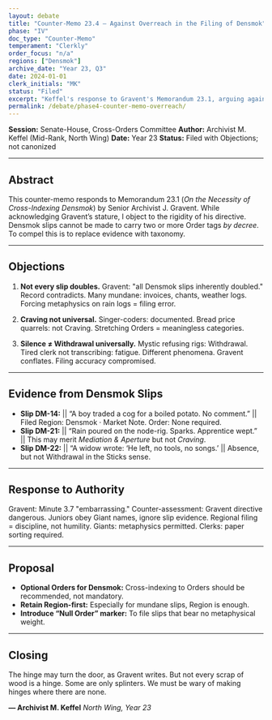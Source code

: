 ```yaml
---
layout: debate
title: "Counter-Memo 23.4 — Against Overreach in the Filing of Densmok"
phase: "IV"
doc_type: "Counter-Memo"
temperament: "Clerkly"
order_focus: "n/a"
regions: ["Densmok"]
archive_date: "Year 23, Q3"
date: 2024-01-01
clerk_initials: "MK"
status: "Filed"
excerpt: "Keffel's response to Gravent's Memorandum 23.1, arguing against mandatory cross-indexing for all Densmok slips and warning against replacing evidence with taxonomy"
permalink: /debate/phase4-counter-memo-overreach/
---
```



**Session:** Senate-House, Cross-Orders Committee
**Author:** Archivist M. Keffel (Mid-Rank, North Wing)
**Date:** Year 23
**Status:** Filed with Objections; not canonized

---

## Abstract

This counter-memo responds to Memorandum 23.1 (*On the Necessity of Cross-Indexing Densmok*) by Senior Archivist J. Gravent. While acknowledging Gravent’s stature, I object to the rigidity of his directive. Densmok slips cannot be made to carry two or more Order tags *by decree*. To compel this is to replace evidence with taxonomy.

---

## Objections

1. **Not every slip doubles.**
   Gravent: "all Densmok slips inherently doubled." Record contradicts. Many mundane: invoices, chants, weather logs. Forcing metaphysics on rain logs = filing error.

2. **Craving not universal.**
   Singer-coders: documented. Bread price quarrels: not Craving. Stretching Orders = meaningless categories.

3. **Silence ≠ Withdrawal universally.**
   Mystic refusing rigs: Withdrawal. Tired clerk not transcribing: fatigue. Different phenomena. Gravent conflates. Filing accuracy compromised.

---

## Evidence from Densmok Slips

* **Slip DM-14:** || “A boy traded a cog for a boiled potato. No comment.” ||
  Filed Region: Densmok · Market Note.
  Order: None required.
* **Slip DM-21:** || “Rain poured on the node-rig. Sparks. Apprentice wept.” ||
  This may merit *Mediation & Aperture* but not *Craving*.
* **Slip DM-22:** || “A widow wrote: ‘He left, no tools, no songs.’ ||
  Absence, but not Withdrawal in the Sticks sense.

---

## Response to Authority

Gravent: Minute 3.7 "embarrassing." Counter-assessment: Gravent directive dangerous. Juniors obey Giant names, ignore slip evidence. Regional filing = discipline, not humility. Giants: metaphysics permitted. Clerks: paper sorting required.

---

## Proposal

* **Optional Orders for Densmok:** Cross-indexing to Orders should be recommended, not mandatory.
* **Retain Region-first:** Especially for mundane slips, Region is enough.
* **Introduce “Null Order” marker:** To file slips that bear no metaphysical weight.

---

## Closing

The hinge may turn the door, as Gravent writes. But not every scrap of wood is a hinge. Some are only splinters. We must be wary of making hinges where there are none.

**— Archivist M. Keffel**
*North Wing, Year 23*
